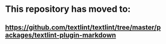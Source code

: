 # This repository has moved to:
## <https://github.com/textlint/textlint/tree/master/packages/textlint-plugin-markdown>